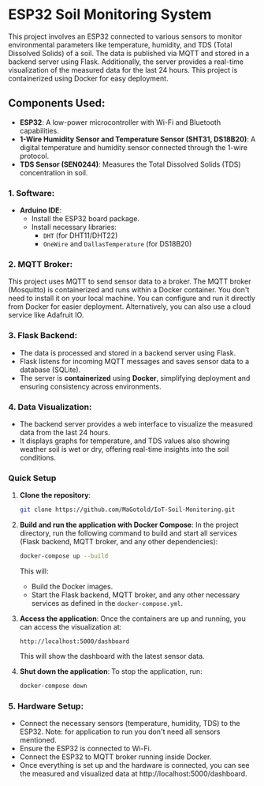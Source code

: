 
# ESP32 Soil Monitoring System

This project involves an ESP32 connected to various sensors to monitor environmental parameters like temperature, humidity, and TDS (Total Dissolved Solids) of a soil. The data is published via MQTT and stored in a backend server using Flask. Additionally, the server provides a real-time visualization of the measured data for the last 24 hours. This project is containerized using Docker for easy deployment.

## Components Used:
- **ESP32**: A low-power microcontroller with Wi-Fi and Bluetooth capabilities.
- **1-Wire Humidity Sensor and Temperature Sensor (SHT31, DS18B20)**: A digital temperature and humidity sensor connected through the 1-wire protocol.
- **TDS Sensor (SEN0244)**: Measures the Total Dissolved Solids (TDS) concentration in soil.

### 1. **Software:**
   - **Arduino IDE**:
     - Install the ESP32 board package.
     - Install necessary libraries:
       - `DHT` (for DHT11/DHT22)
       - `OneWire` and `DallasTemperature` (for DS18B20)

### 2. **MQTT Broker:**
   This project uses MQTT to send sensor data to a broker. The MQTT broker (Mosquitto) is containerized and runs within a Docker container. You don't need to install it on your local machine. You can configure and run it directly from Docker for easier deployment. Alternatively, you can also use a cloud service like Adafruit IO.

### 3. **Flask Backend:**
   - The data is processed and stored in a backend server using Flask.
   - Flask listens for incoming MQTT messages and saves sensor data to a database (SQLite).
   - The server is **containerized** using **Docker**, simplifying deployment and ensuring consistency across environments.

### 4. **Data Visualization:**
   - The backend server provides a web interface to visualize the measured data from the last 24 hours.
   - It displays graphs for temperature, and TDS values also showing weather soil is wet or dry, offering real-time insights into the soil conditions.



### Quick Setup

1. **Clone the repository**:
   ```bash
   git clone https://github.com/MaGotold/IoT-Soil-Monitoring.git
   ```

2. **Build and run the application with Docker Compose**:
   In the project directory, run the following command to build and start all services (Flask backend, MQTT broker, and any other dependencies):
   ```bash
   docker-compose up --build
   ```

   This will:
   - Build the Docker images.
   - Start the Flask backend, MQTT broker, and any other necessary services as defined in the `docker-compose.yml`.

3. **Access the application**:
   Once the containers are up and running, you can access the visualization at:
   ```
   http://localhost:5000/dashboard
   ```

   This will show the dashboard with the latest sensor data.

4. **Shut down the application**:
   To stop the application, run:
   ```bash
   docker-compose down
   ```

### 5. **Hardware Setup:**
   - Connect the necessary sensors (temperature, humidity, TDS) to the ESP32. Note: for application to run you don't need all sensors mentioned.
   - Ensure the ESP32 is connected to Wi-Fi.
   - Connect the ESP32 to MQTT broker running inside Docker.
   - Once everything is set up and the hardware is connected, you can see the measured and visualized data at http://localhost:5000/dashboard.


